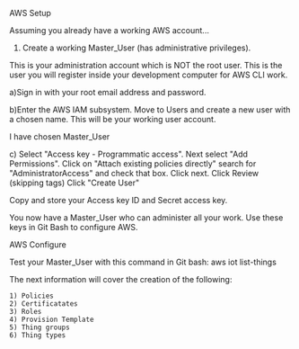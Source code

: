 AWS Setup

Assuming you already have a working AWS account...

1) Create a working Master_User (has administrative privileges).  

This is your administration account which is NOT the root user.  This is the user you will register inside your development computer for AWS CLI work.

a)Sign in with your root email address and password.  

b)Enter the AWS IAM subsystem.  Move to Users and create a new user with a chosen name.  This will be your working user account.

I have chosen Master_User   

c) Select "Access key - Programmatic access".  Next select "Add Permissions".  Click on "Attach existing policies directly" search for "AdministratorAccess" and check that box.  Click next.  Click Review (skipping tags) Click "Create User"   

Copy and store your Access key ID and Secret access key.

You now have a Master_User who can administer all your work.   Use these keys in Git Bash to configure AWS.

AWS Configure
<enter Access Key ID>
<enter Secret Access key>
<enter Default region name>
<enter Default output format>

Test your Master_User with this command in Git bash:  aws iot list-things



The next information will cover the creation of the following:

    1) Policies
    2) Certificatates
    3) Roles
    4) Provision Template
    5) Thing groups
    6) Thing types




